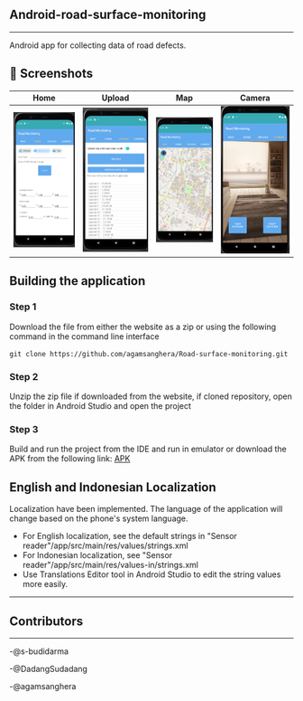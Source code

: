 ## Android-road-surface-monitoring
-----------------------------------
Android app for collecting data of road defects.

## 📱 Screenshots

| Home  | Upload   | Map    | Camera  |
| ------------ | ------------ | ------------ | -------------- |
| ![Home](Pics/AppPreview2.png) | ![Upload](Pics/AppPreview1.png) | ![Map](Pics/AppPreview3.png) | ![Camera](Pics/AppPreview5.png) |

## Building the application
### Step 1
Download the file from either the website as a zip or using the following command in the command line interface

```
git clone https://github.com/agamsanghera/Road-surface-monitoring.git
```

### Step 2

Unzip the zip file if downloaded from the website, if cloned repository, open the folder in Android Studio and open the project

### Step 3 

Build and run the project from the IDE and run in emulator or download the APK from the following link: [APK](https://drive.google.com/drive/folders/1ouhAK56A0YEJ7Iil1OGLi11dWuxYqrUu?usp=sharing)

English and Indonesian Localization
-------------------------------------
Localization have been implemented. The language of the application will change based on the phone's system language.
- For English localization, see the default strings in "Sensor reader"/app/src/main/res/values/strings.xml
- For Indonesian localization, see "Sensor reader"/app/src/main/res/values-in/strings.xml
- Use Translations Editor tool in Android Studio to edit the string values more easily.

--------------------------------------

## Contributors
--------------------------------------
-@s-budidarma

-@DadangSudadang

-@agamsanghera
